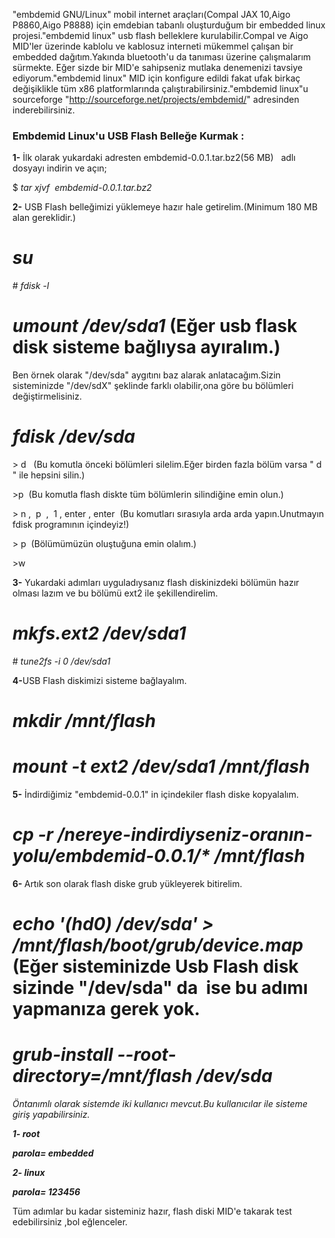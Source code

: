 <html><body><p>"embdemid GNU/Linux" mobil internet araçları(Compal JAX 10,Aigo P8860,Aigo P8888) için emdebian tabanlı oluşturduğum bir embedded linux projesi."embdemid linux" usb flash belleklere kurulabilir.Compal ve Aigo MID'ler üzerinde kablolu ve kablosuz interneti mükemmel çalışan bir embedded dağıtım.Yakında bluetooth'u da tanıması üzerine çalışmalarım sürmekte. Eğer sizde bir MID'e sahipseniz mutlaka denemenizi tavsiye ediyorum."embdemid linux" MID için konfigure edildi fakat ufak birkaç değişiklikle tüm x86 platformlarında çalıştırabilirsiniz."embdemid linux"u sourceforge "<a href="http://sourceforge.net/projects/embdemid/" target="_blank">http://sourceforge.net/projects/embdemid/</a>" adresinden inderebilirsiniz.
</p><h3>Embdemid Linux'u USB Flash Belleğe Kurmak :</h3>
<strong>1-</strong> İlk olarak yukardaki adresten embdemid-0.0.1.tar.bz2(56 MB)   adlı dosyayı indirin ve açın;

$ <em>tar xjvf  embdemid-0.0.1.tar.bz2</em>

<strong>2-</strong> USB Flash belleğimizi yüklemeye hazır hale getirelim.(Minimum 180 MB alan gereklidir.)

# <em>su</em>

#<em> fdisk -l</em>

# <em>umount /dev/sda1 </em> (Eğer usb flask disk sisteme bağlıysa ayıralım.)

Ben örnek olarak "/dev/sda" aygıtını baz alarak anlatacağım.Sizin sisteminizde "/dev/sdX" şeklinde farklı olabilir,ona göre bu bölümleri değiştirmelisiniz.

# <em>fdisk /dev/sda</em>

&gt; d   (Bu komutla önceki bölümleri silelim.Eğer birden fazla bölüm varsa " d " ile hepsini silin.)

&gt;p  (Bu komutla flash diskte tüm bölümlerin silindiğine emin olun.)

&gt; n ,  p  ,  1 , enter , enter  (Bu komutları sırasıyla arda arda yapın.Unutmayın fdisk programının içindeyiz!)

&gt; p  (Bölümümüzün oluştuğuna emin olalım.)

&gt;w

<strong>3-</strong> Yukardaki adımları uyguladıysanız flash diskinizdeki bölümün hazır olması lazım ve bu bölümü ext2 ile şekillendirelim.

# <em>mkfs.ext2 /dev/sda1</em>

#<em> tune2fs -i 0 /dev/sda1</em>

<strong>4-</strong>USB Flash diskimizi sisteme bağlayalım.

# <em>mkdir /mnt/flash</em>

# <em>mount -t ext2 /dev/sda1 /mnt/flash</em>

<strong>5-</strong> İndirdiğimiz "embdemid-0.0.1" in içindekiler flash diske kopyalalım.

# <em>cp -r /nereye-indirdiyseniz-oranın-yolu/embdemid-0.0.1/* /mnt/flash</em>

<strong>6- </strong>Artık son olarak flash diske grub yükleyerek bitirelim.

# <em>echo '(hd0) /dev/sda' &gt; /mnt/flash/boot/grub/device.map</em> (Eğer sisteminizde Usb Flash disk  sizinde "/dev/sda" da  ise bu adımı yapmanıza gerek yok.

# <em>grub-install --root-directory=/mnt/flash /dev/sda</em>

<em>Öntanımlı olarak sistemde iki kullanıcı mevcut.Bu kullanıcılar ile sisteme giriş yapabilirsiniz.</em>

<strong><em>1- root</em></strong>

<strong><em>parola= embedded</em></strong>

<strong><em>2- linux</em></strong>

<em><strong>parola= 123456</strong>
</em>

Tüm adımlar bu kadar sisteminiz hazır, flash diski MID'e takarak test edebilirsiniz ,bol eğlenceler.

<strong><strong> </strong><strong> </strong></strong><strong><strong>
</strong></strong></body></html>